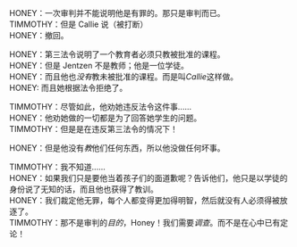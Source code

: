 HONEY：一次审判并不能说明他是有罪的。那只是审判而已。  
TIMMOTHY：但是 Callie 说（被打断）  
HONEY：撤回。  

HONEY：第三法令说明了一个教育者必须只教被批准的课程。  
HONEY：但是 Jentzen 不是教师；他是一位学徒。  
HONEY：而且他也*没有*教未被批准的课程。而是叫*Callie*这样做。  
HONEY: 而且她根据法令拒绝了。  

TIMMOTHY：尽管如此，他劝她违反法令这件事......  
HONEY：他劝她做的一切都是为了回答她学生的问题。  
TIMMOTHY：但是是在违反第三法令的情况下！  

HONEY：但是他没有*教*他们任何东西，所以他没做任何坏事。  

TIMMOTHY：我不知道......  
HONEY：如果我们只是要他当着孩子们的面道歉呢？告诉他们，他只是以学徒的身份说了无知的话，而且他也获得了教训。  
HONEY：我们裁定他无罪，每个人都变得更加得明智，然后就没有人必须得被放逐了。  
TIMMOTHY：那不是审判的*目的*，Honey！我们需要*调查*。而不是在心中已有定论！  
